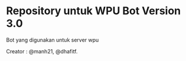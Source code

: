 # Repository untuk WPU Bot Version 3.0
Bot yang digunakan untuk server wpu

Creator : @manh21, @dhafitf.

